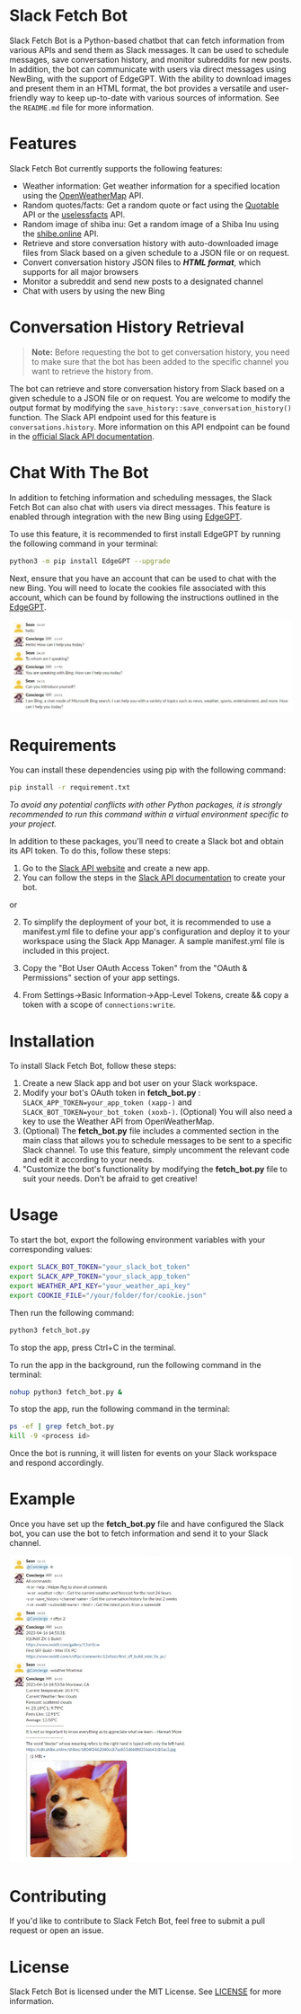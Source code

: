 # Slack Fetch Bot

Slack Fetch Bot is a Python-based chatbot that can fetch information from various APIs and send them as Slack messages. It can be used to schedule messages, save conversation history, and monitor subreddits for new posts. In addition, the bot can communicate with users via direct messages using NewBing, with the support of EdgeGPT. With the ability to download images and present them in an HTML format, the bot provides a versatile and user-friendly way to keep up-to-date with various sources of information. See the `README.md` file for more information.

# Features
Slack Fetch Bot currently supports the following features:

* Weather information: Get weather information for a specified location using the [OpenWeatherMap](https://openweathermap.org/api "Weather API") API.
* Random quotes/facts: Get a random quote or fact using the [Quotable](https://github.com/lukePeavey/quotable "Quotable Github") API or the [uselessfacts](https://uselessfacts.jsph.pl/ "uselessfacts") API.
* Random image of shiba inu: Get a random image of a Shiba Inu using the [shibe.online](https://shibe.online/ "shibe.online") API.
* Retrieve and store conversation history with auto-downloaded image files from Slack based on a given schedule to a JSON file or on request.
* Convert conversation history JSON files to ***HTML format***, which supports for all major browsers
* Monitor a subreddit and send new posts to a designated channel
* Chat with users by using the new Bing

# Conversation History Retrieval
> **Note:** Before requesting the bot to get conversation history, you need to make sure that the bot has been added to the specific channel you want to retrieve the history from. 

The bot can retrieve and store conversation history from Slack based on a given schedule to a JSON file or on request. You are welcome to modify the output format by modifying the `save_history::save_conversation_history()` function. The Slack API endpoint used for this feature is `conversations.history`. More information on this API endpoint can be found in the [official Slack API documentation](https://api.slack.com/methods/conversations.history).

# Chat With The Bot

In addition to fetching information and scheduling messages, the Slack Fetch Bot can also chat with users via direct messages. This feature is enabled through integration with the new Bing using [EdgeGPT](https://github.com/acheong08/EdgeGPT).

To use this feature, it is recommended to first install EdgeGPT by running the following command in your terminal:
```bash
python3 -m pip install EdgeGPT --upgrade
```
Next, ensure that you have an account that can be used to chat with the new Bing. You will need to locate the cookies file associated with this account, which can be found by following the instructions outlined in the [EdgeGPT](https://github.com/acheong08/EdgeGPT#getting-authentication-required).

![example image](./examples/bing_example.jpg) 

# Requirements
You can install these dependencies using pip with the following command:

```bash
pip install -r requirement.txt
```
*To avoid any potential conflicts with other Python packages, it is strongly recommended to run this command within a virtual environment specific to your project.*

In addition to these packages, you'll need to create a Slack bot and obtain its API token. To do this, follow these steps:

1. Go to the [Slack API website](https://api.slack.com/apps "Slack API") and create a new app.
2. You can follow the steps in the [Slack API documentation](https://api.slack.com/bot-users "Enabling interactions with bots") to create your bot.

or

2. To simplify the deployment of your bot, it is recommended to use a manifest.yml file to define your app's configuration and deploy it to your workspace using the Slack App Manager. A sample manifest.yml file is included in this project.

3. Copy the "Bot User OAuth Access Token" from the "OAuth & Permissions" section of your app settings.
4. From Settings->Basic Information->App-Level Tokens, create && copy a token with a scope of `connections:write`.

# Installation
To install Slack Fetch Bot, follow these steps:

1. Create a new Slack app and bot user on your Slack workspace.
2. Modify your bot's OAuth token in **fetch_bot.py** : `SLACK_APP_TOKEN=your_app_token (xapp-)` and `SLACK_BOT_TOKEN=your_bot_token (xoxb-)`. (Optional) You will also need a key to use the Weather API from OpenWeatherMap.
3. (Optional) The **fetch_bot.py** file includes a commented section in the main class that allows you to schedule messages to be sent to a specific Slack channel. To use this feature, simply uncomment the relevant code and edit it according to your needs.
4. "Customize the bot's functionality by modifying the **fetch_bot.py** file to suit your needs. Don't be afraid to get creative!

# Usage
To start the bot, export the following environment variables with your corresponding values:

```bash
export SLACK_BOT_TOKEN="your_slack_bot_token"
export SLACK_APP_TOKEN="your_slack_app_token"
export WEATHER_API_KEY="your_weather_api_key"
export COOKIE_FILE="/your/folder/for/cookie.json"
```

Then run the following command:

```bash
python3 fetch_bot.py
```
To stop the app, press Ctrl+C in the terminal.

To run the app in the background, run the following command in the terminal:

```bash
nohup python3 fetch_bot.py &
```

To stop the app, run the following command in the terminal:

```bash
ps -ef | grep fetch_bot.py
kill -9 <process id>
```
Once the bot is running, it will listen for events on your Slack workspace and respond accordingly.

# Example
Once you have set up the **fetch_bot.py** file and have configured the Slack bot, you can use the bot to fetch information and send it to your Slack channel. 

![example image](./examples/example.jpg) 


# Contributing
If you'd like to contribute to Slack Fetch Bot, feel free to submit a pull request or open an issue.

# License

Slack Fetch Bot is licensed under the MIT License. See [LICENSE](./LICENSE) for more information.